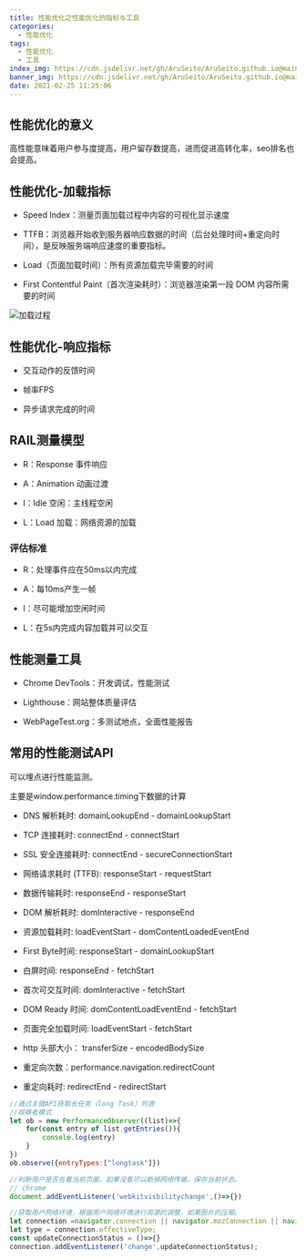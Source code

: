 ```yaml
---
title: 性能优化之性能优化的指标与工具
categories:
  - 性能优化
tags:
  - 性能优化
  - 工具
index_img: https://cdn.jsdelivr.net/gh/AruSeito/AruSeito.github.io@main/source/img/banner/bg3.jpg
banner_img: https://cdn.jsdelivr.net/gh/AruSeito/AruSeito.github.io@main/source/img/banner/bg3.jpg
date: 2021-02-25 11:25:06
---
```


## 性能优化的意义

高性能意味着用户参与度提高，用户留存数提高，进而促进高转化率，seo排名也会提高。

## 性能优化-加载指标

- Speed Index：测量页面加载过程中内容的可视化显示速度

- TTFB：浏览器开始收到服务器响应数据的时间（后台处理时间+重定向时间），是反映服务端响应速度的重要指标。

- Load（页面加载时间）：所有资源加载完毕需要的时间

- First Contentful Paint（首次渲染耗时）：浏览器渲染第一段 DOM 内容所需要的时间

![加载过程](https://cdn.jsdelivr.net/gh/AruSeito/AruSeito.github.io@main/source/img/Loading-is-a-journey.png)


## 性能优化-响应指标

- 交互动作的反馈时间

- 帧率FPS

- 异步请求完成的时间

## RAIL测量模型

- R：Response 事件响应

- A：Animation 动画过渡

- I：Idle 空闲：主线程空闲

- L：Load 加载：网络资源的加载

### 评估标准

- R：处理事件应在50ms以内完成

- A：每10ms产生一帧

- I：尽可能增加空闲时间

- L：在5s内完成内容加载并可以交互

## 性能测量工具

- Chrome DevTools：开发调试，性能测试

- Lighthouse：网站整体质量评估

- WebPageTest.org：多测试地点，全面性能报告

## 常用的性能测试API

可以埋点进行性能监测。

主要是window.performance.timing下数据的计算

- DNS 解析耗时: domainLookupEnd - domainLookupStart

- TCP 连接耗时: connectEnd - connectStart

- SSL 安全连接耗时: connectEnd - secureConnectionStart

- 网络请求耗时 (TTFB): responseStart - requestStart

- 数据传输耗时: responseEnd - responseStart

- DOM 解析耗时: domInteractive - responseEnd

- 资源加载耗时: loadEventStart - domContentLoadedEventEnd

- First Byte时间: responseStart - domainLookupStart

- 白屏时间: responseEnd - fetchStart

- 首次可交互时间: domInteractive - fetchStart

- DOM Ready 时间: domContentLoadEventEnd - fetchStart

- 页面完全加载时间: loadEventStart - fetchStart

- http 头部大小： transferSize - encodedBodySize

- 重定向次数：performance.navigation.redirectCount

- 重定向耗时: redirectEnd - redirectStart



```JavaScript
//通过关键API获取长任务（long Task）列表
//观察者模式
let ob = new PerformanceObserver((list)=>{
    for(const entry of list.getEntries()){
        console.log(entry)
    }
})
ob.observe({entryTypes:["longtask"]})
```

```JavaScript
//判断用户是否在看当前页面，如果没看可以断掉网络传输，保存当前状态。
// chrome
document.addEventListener('webkitvisbilitychange',()=>{})
```

```JavaScript
//获取用户网络环境，根据用户网络环境进行资源的调整，如果图片的压缩。
let connection =navigator.connection || navigator.mozConnection || navigator.webkitConnection;
let type = connection.effectiveType;
const updateConnectionStatus = ()=>{}
connection.addEventListener('change',updateConnectionStatus);
```